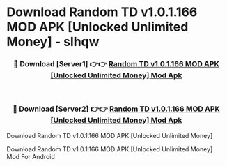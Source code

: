 # Download Random TD v1.0.1.166 MOD APK [Unlocked Unlimited Money] - slhqw


<div align="center">
<h3>🔴 Download [Server1] 👉👉 <a href="https://apk-comot.site?title=Random_TD_v1.0.1.166_MOD_APK_[Unlocked_Unlimited_Money]">Random TD v1.0.1.166 MOD APK [Unlocked Unlimited Money] Mod Apk</a></h3><br>
<h3>🔴 Download [Server2] 👉👉 <a href="https://apk-comot.site?title=Random_TD_v1.0.1.166_MOD_APK_[Unlocked_Unlimited_Money]">Random TD v1.0.1.166 MOD APK [Unlocked Unlimited Money] Mod Apk</a></h3>
</div>



Download Random TD v1.0.1.166 MOD APK [Unlocked Unlimited Money] 

Download Random TD v1.0.1.166 MOD APK [Unlocked Unlimited Money] Mod For Android